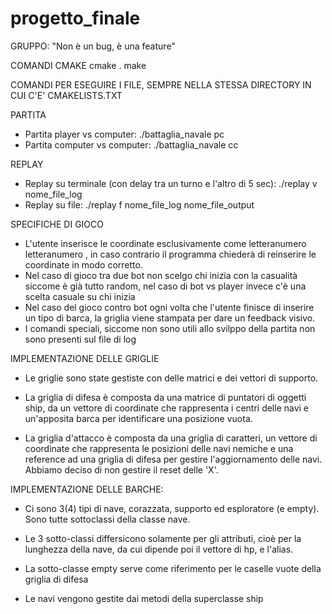 # progetto_finale

GRUPPO: "Non è un bug, è una feature"

COMANDI CMAKE
cmake . 
make 

COMANDI PER ESEGUIRE I FILE, SEMPRE NELLA STESSA DIRECTORY IN CUI C'E' CMAKELISTS.TXT

PARTITA
- Partita player vs computer: ./battaglia_navale pc 
- Partita computer vs computer: ./battaglia_navale cc

REPLAY
- Replay su terminale (con delay tra un turno e l'altro di 5 sec): ./replay v nome_file_log
- Replay su file: ./replay f nome_file_log nome_file_output


SPECIFICHE DI GIOCO
- L'utente inserisce le coordinate esclusivamente come letteranumero letteranumero , in caso contrario il programma chiederà di reinserire le coordinate in modo corretto. 
- Nel caso di gioco tra due bot non scelgo chi inizia con la casualità siccome è già tutto random, nel caso di bot vs player invece c'è una scelta casuale su chi inizia
- Nel caso del gioco contro bot ogni volta che l'utente finisce di inserire un tipo di barca, la griglia viene stampata per dare un feedback visivo.
- I comandi speciali, siccome non sono utili allo svilppo della partita non sono presenti sul file di log

 IMPLEMENTAZIONE DELLE GRIGLIE
 - Le griglie sono state gestiste con delle matrici e dei vettori di supporto. 

 - La griglia di difesa è composta da una matrice di puntatori di oggetti ship, da un vettore di coordinate che rappresenta i centri delle navi e un'apposita barca per identificare una posizione vuota. 

 - La griglia d'attacco è composta da una griglia di caratteri, un vettore di coordinate che rappresenta le posizioni delle navi nemiche e una reference ad una griglia di difesa per gestire l'aggiornamento delle navi. Abbiamo deciso di non gestire il reset delle 'X'. 
 
IMPLEMENTAZIONE DELLE BARCHE:
 - Ci sono 3(4) tipi di nave, corazzata, supporto ed esploratore (e empty). Sono tutte sottoclassi della classe nave.
 
 - Le 3 sotto-classi differsicono solamente per gli attributi, cioè per la lunghezza della nave, da cui dipende poi il vettore di hp, e l'alias. 

 - La sotto-classe empty serve come riferimento per le caselle vuote della griglia di difesa

 - Le navi vengono gestite dai metodi della superclasse ship
